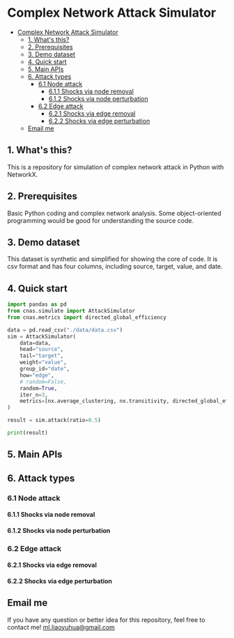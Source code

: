 # Complex Network Attack Simulator

- [Complex Network Attack Simulator](#complex-network-attack-simulator)
  - [1. What's this?](#1-whats-this)
  - [2. Prerequisites](#2-prerequisites)
  - [3. Demo dataset](#3-demo-dataset)
  - [4. Quick start](#4-quick-start)
  - [5. Main APIs](#5-main-apis)
  - [6. Attack types](#6-attack-types)
    - [6.1 Node attack](#61-node-attack)
      - [6.1.1 Shocks via node removal](#611-shocks-via-node-removal)
      - [6.1.2 Shocks via node perturbation](#612-shocks-via-node-perturbation)
    - [6.2 Edge attack](#62-edge-attack)
      - [6.2.1 Shocks via edge removal](#621-shocks-via-edge-removal)
      - [6.2.2 Shocks via edge perturbation](#622-shocks-via-edge-perturbation)
  - [Email me](#email-me)

## 1. What's this?

This is a repository for simulation of complex network attack in Python with NetworkX.

## 2. Prerequisites

Basic Python coding and complex network analysis. Some object-oriented programming would be good for understanding the source code.

## 3. Demo dataset

This dataset is synthetic and simplified for showing the core of code. It is csv format and has four columns, including source, target, value, and date.

## 4. Quick start
```python
import pandas as pd
from cnas.simulate import AttackSimulator
from cnas.metrics import directed_global_efficiency

data = pd.read_csv("./data/data.csv")
sim = AttackSimulator(
    data=data,
    head="source",
    tail="target",
    weight="value",
    group_id="date",
    how="edge",
    # random=False,
    random=True,
    iter_n=3,
    metrics=[nx.average_clustering, nx.transitivity, directed_global_efficiency]
)

result = sim.attack(ratio=0.5)

print(result)
```

## 5. Main APIs


## 6. Attack types

### 6.1 Node attack

#### 6.1.1 Shocks via node removal

#### 6.1.2 Shocks via node perturbation

### 6.2 Edge attack

#### 6.2.1 Shocks via edge removal

#### 6.2.2 Shocks via edge perturbation

## Email me
If you have any question or better idea for this repository, feel free to contact me!
<ml.liaoyuhua@gmail.com>
